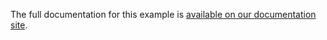 The full documentation for this example is [available on our documentation site](https://cloud.mbed.com/docs/current/connecting/linux-on-raspberry-pi-3.html).
